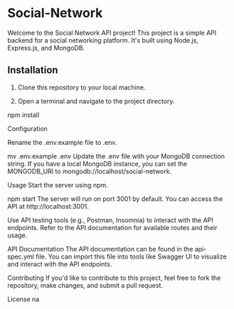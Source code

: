 # Social-Network
Welcome to the Social Network API project! This project is a simple API backend for a social networking platform. It's built using Node.js, Express.js, and MongoDB.

## Installation

1. Clone this repository to your local machine.

2. Open a terminal and navigate to the project directory.

npm install

Configuration

Rename the .env.example file to .env.

mv .env.example .env
Update the .env file with your MongoDB connection string. If you have a local MongoDB instance, you can set the MONGODB_URI to mongodb://localhost/social-network.

Usage
Start the server using npm.

npm start
The server will run on port 3001 by default. You can access the API at http://localhost:3001.

Use API testing tools (e.g., Postman, Insomnia) to interact with the API endpoints. Refer to the API documentation for available routes and their usage.

API Documentation
The API documentation can be found in the api-spec.yml file. You can import this file into tools like Swagger UI to visualize and interact with the API endpoints.

Contributing
If you'd like to contribute to this project, feel free to fork the repository, make changes, and submit a pull request.

License
na





